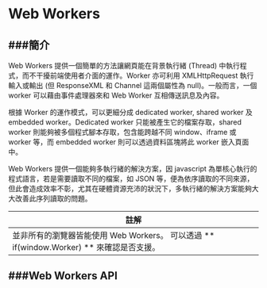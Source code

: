 # Web Workers

<script type="text/javascript" src="gitbook/app.js"></script>
<script type="text/javascript" src="js/general.js"></script>

###簡介
---
Web Workers 提供一個簡單的方法讓網頁能在背景執行緒 (Thread) 中執行程式，而不干擾前端使用者介面的運作。Worker 亦可利用 XMLHttpRequest 執行輸入或輸出 (但 ResponseXML 和 Channel 這兩個屬性為 null)。一般而言，一個 worker 可以藉由事件處理器來和 Web Worker 互相傳送訊息及內容。

根據 Worker 的運作模式，可以更細分成 dedicated worker, shared worker 及 embedded worker。Dedicated worker 只能被產生它的檔案存取，shared worker 則能夠被多個程式腳本存取，包含能跨越不同 window、iframe 或 worker 等，而 embedded worker 則可以透過資料區塊將此 worker 嵌入頁面中。

Web Workers 提供一個能夠多執行緒的解決方案，因 javascript 為單核心執行的程式語言，若是需要讀取不同的檔案，如 JSON 等，便為依序讀取的不同來源，但此會造成效率不彰，尤其在硬體資源充沛的狀況下，多執行緒的解決方案能夠大大改善此序列讀取的問題。

| 註解 |
| -- |
| 並非所有的瀏覽器皆能使用 Web Workers。 可以透過 ** if(window.Worker) ** 來確認是否支援。 |

###Web Workers API
---
